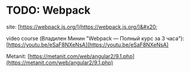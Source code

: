 # TODO: Webpack

site: [https://webpack.js.org/](https://webpack.js.org/)&#x20;

video course (Владилен Минин "Webpack — Полный курс за 3 часа"): [https://youtu.be/eSaF8NXeNsA](https://youtu.be/eSaF8NXeNsA)

Metanit: [https://metanit.com/web/angular2/9.1.php](https://metanit.com/web/angular2/9.1.php)
